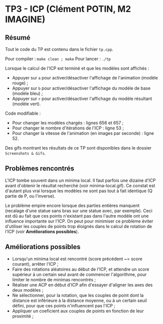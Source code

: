 # TP3 - ICP (Clément POTIN, M2 IMAGINE)

## Résumé

Tout le code du TP est contenu dans le fichier `tp.cpp`.

Pour compiler : `make clean ; make`
Pour lancer : `./tp`

Lorsque le calcul de l'ICP est terminé et que les modèles sont affichés :

- Appuyer sur `a` pour activer/désactiver l'affichage de l'animation (modèle rouge) ;
- Appuyer sur `b` pour activer/désactiver l'affichage du modèle de base (modèle bleu) ;
- Appuyer sur `r` pour activer/désactiver l'affichage du modèle résultant (modèle vert).

Code modifiable :

- Pour changer les modèles chargés : lignes 656 et 657 ;
- Pour changer le nombre d'itérations de l'ICP : ligne 53 ;
- Pour changer la vitesse de l'animation (en images par seconde) : ligne 52.

Des gifs montrant les résultats de ce TP sont disponibles dans le dossier `Screenshots & Gifs`.

## Problèmes rencontrés

L'ICP tombe souvent dans un minima local. Il faut parfois une dizaine d'ICP avant d'obtenir le résultat recherché (voir minima-local.gif).
Ce constat est d'autant plus vrai lorsque les modèles ne sont pas tout à fait identique (Q partie de P, ou l'inverse).

Le problème empire encore lorsque des parties entières manquent (recalage d'une statue sans bras sur une statue avec, par exemple). Ceci est dû au fait que ces points n'existant pas dans l'autre modèle ont une influence importante sur l'ICP. On peut pour minimiser ce problème éviter d'utiliser les couples de points trop éloignés dans le calcul de rotation de l'ICP (voir **Améliorations possibles**).

## Améliorations possibles

- Lorsqu'un minima local est rencontré (score précédent ~= score courant), arrêter l'ICP ;
- Faire des rotations aléatoires au début de l'ICP, et attendre un score supérieur à un certain seul avant de commencer l'algorithme, pour limiter le nombre de minimas rencontrés ;
- Réaliser une ACP en début d'ICP afin d'essayer d'aligner les axes des deux modèles ;
- Ne sélectionner, pour la rotation, que les couples de point dont la distance est inférieure à la distance moyenne, ou à un certain seuil défini, pour que ces points n'influencent pas l'ICP ;
- Appliquer un coeficient aux couples de points en fonction de leur proximité ;
